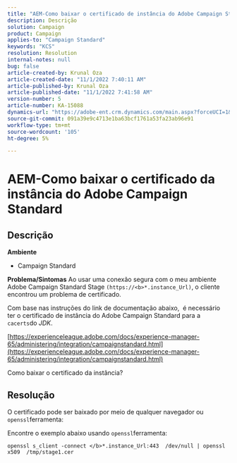 ```yaml
---
title: "AEM-Como baixar o certificado de instância do Adobe Campaign Standard"
description: Descrição
solution: Campaign
product: Campaign
applies-to: "Campaign Standard"
keywords: "KCS"
resolution: Resolution
internal-notes: null
bug: false
article-created-by: Krunal Oza
article-created-date: "11/1/2022 7:40:11 AM"
article-published-by: Krunal Oza
article-published-date: "11/1/2022 7:41:58 AM"
version-number: 5
article-number: KA-15088
dynamics-url: "https://adobe-ent.crm.dynamics.com/main.aspx?forceUCI=1&pagetype=entityrecord&etn=knowledgearticle&id=5b3cfc69-b859-ed11-9561-6045bd0067ea"
source-git-commit: 091a39e9c4713e1ba63bcf1761a53fa23ab96e91
workflow-type: tm+mt
source-wordcount: '105'
ht-degree: 5%

---
```


# AEM-Como baixar o certificado da instância do Adobe Campaign Standard

## Descrição

<b>Ambiente</b>


- Campaign Standard



<b>Problema/Sintomas</b>
Ao usar uma conexão segura com o meu ambiente Adobe Campaign Standard Stage `(https://<b>*.instance_Url)`, o cliente encontrou um problema de certificado.

Com base nas instruções do link de documentação abaixo, &#x200B; é necessário ter o certificado de instância do Adobe Campaign Standard para a `cacerts`do *JDK*.  

[https://experienceleague.adobe.com/docs/experience-manager-65/administering/integration/campaignstandard.html](https://experienceleague.adobe.com/docs/experience-manager-65/administering/integration/campaignstandard.html)

Como baixar o certificado da instância?


## Resolução


O certificado pode ser baixado por meio de qualquer navegador ou `openssl`ferramenta:

Encontre o exemplo abaixo usando `openssl`ferramenta:


```
openssl s_client -connect </b>*.instance_Url:443  /dev/null | openssl x509  /tmp/stage1.cer
```



